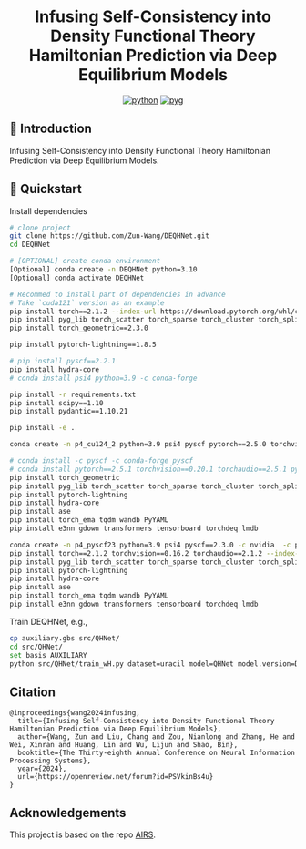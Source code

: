 <div align="center">

# Infusing Self-Consistency into Density Functional Theory Hamiltonian Prediction via Deep Equilibrium Models


[![python](https://img.shields.io/badge/-Python_3.7_%7C_3.8_%7C_3.9_%7C_3.10-blue?logo=python&logoColor=white)](https://github.com/pre-commit/pre-commit)
[![pyg](https://img.shields.io/badge/-pyg_2.3.0-34e1e9)](https://pytorch-geometric.readthedocs.io/en/latest/#)



</div>

## 📌  Introduction

Infusing Self-Consistency into Density Functional Theory Hamiltonian Prediction via Deep Equilibrium Models.


## 🚀  Quickstart

Install dependencies

```bash
# clone project
git clone https://github.com/Zun-Wang/DEQHNet.git
cd DEQHNet

# [OPTIONAL] create conda environment
[Optional] conda create -n DEQHNet python=3.10
[Optional] conda activate DEQHNet

# Recommed to install part of dependencies in advance
# Take `cuda121` version as an example
pip install torch==2.1.2 --index-url https://download.pytorch.org/whl/cu121
pip install pyg_lib torch_scatter torch_sparse torch_cluster torch_spline_conv -f https://data.pyg.org/whl/torch-2.1.0+cu121.html
pip install torch_geometric==2.3.0

pip install pytorch-lightning==1.8.5

# pip install pyscf==2.2.1
pip install hydra-core
# conda install psi4 python=3.9 -c conda-forge

pip install -r requirements.txt
pip install scipy==1.10
pip install pydantic==1.10.21

pip install -e .
```

``` bash
conda create -n p4_cu124_2 python=3.9 psi4 pyscf pytorch==2.5.0 torchvision==0.20.1 torchaudio==2.5.0 pytorch-cuda=12.4 -c pytorch -c nvidia  -c pyscf

# conda install -c pyscf -c conda-forge pyscf
# conda install pytorch==2.5.1 torchvision==0.20.1 torchaudio==2.5.1 pytorch-cuda=12.4 -c pytorch -c nvidia
pip install torch_geometric
pip install pyg_lib torch_scatter torch_sparse torch_cluster torch_spline_conv -f https://data.pyg.org/whl/torch-2.5.0+cu124.html
pip install pytorch-lightning
pip install hydra-core
pip install ase
pip install torch_ema tqdm wandb PyYAML
pip install e3nn gdown transformers tensorboard torchdeq lmdb
```
``` bash
conda create -n p4_pyscf23 python=3.9 psi4 pyscf==2.3.0 -c nvidia  -c pyscf
pip install torch==2.1.2 torchvision==0.16.2 torchaudio==2.1.2 --index-url https://download.pytorch.org/whl/cu121
pip install pyg_lib torch_scatter torch_sparse torch_cluster torch_spline_conv -f https://data.pyg.org/whl/torch-2.1.0+cu121.html
pip install pytorch-lightning
pip install hydra-core
pip install ase
pip install torch_ema tqdm wandb PyYAML
pip install e3nn gdown transformers tensorboard torchdeq lmdb
```



Train DEQHNet, e.g., 
```bash
cp auxiliary.gbs src/QHNet/
cd src/QHNet/
set basis AUXILIARY
python src/QHNet/train_wH.py dataset=uracil model=QHNet model.version=DEQHNet
```


## Citation
```
@inproceedings{wang2024infusing,
  title={Infusing Self-Consistency into Density Functional Theory Hamiltonian Prediction via Deep Equilibrium Models},
  author={Wang, Zun and Liu, Chang and Zou, Nianlong and Zhang, He and Wei, Xinran and Huang, Lin and Wu, Lijun and Shao, Bin},
  booktitle={The Thirty-eighth Annual Conference on Neural Information Processing Systems},
  year={2024},
  url={https://openreview.net/forum?id=PSVkinBs4u}
}
```


## Acknowledgements
This project is based on the repo [AIRS](https://github.com/divelab/AIRS.git).
